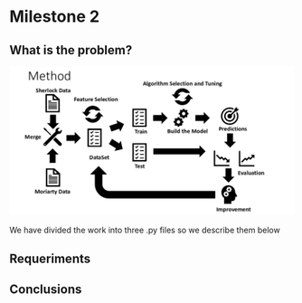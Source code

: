 # Milestone 2
## What is the problem?

![alt text](https://github.com/RoberPlaza/MachineLearningLAB/blob/development/resources/img/problem2.png)

We have divided the work into three .py files so we describe them below


## Requeriments

## Conclusions
